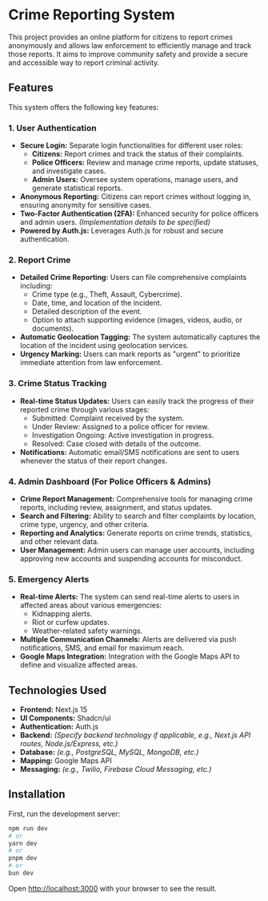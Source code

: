 # Crime Reporting System

This project provides an online platform for citizens to report crimes anonymously and allows law enforcement to efficiently manage and track those reports.  It aims to improve community safety and provide a secure and accessible way to report criminal activity.

## Features

This system offers the following key features:

### 1. User Authentication

* **Secure Login:**  Separate login functionalities for different user roles:
    * **Citizens:** Report crimes and track the status of their complaints.
    * **Police Officers:** Review and manage crime reports, update statuses, and investigate cases.
    * **Admin Users:** Oversee system operations, manage users, and generate statistical reports.
* **Anonymous Reporting:**  Citizens can report crimes without logging in, ensuring anonymity for sensitive cases.
* **Two-Factor Authentication (2FA):** Enhanced security for police officers and admin users.  *(Implementation details to be specified)*
* **Powered by Auth.js:** Leverages Auth.js for robust and secure authentication.

### 2. Report Crime

* **Detailed Crime Reporting:** Users can file comprehensive complaints including:
    * Crime type (e.g., Theft, Assault, Cybercrime).
    * Date, time, and location of the incident.
    * Detailed description of the event.
    * Option to attach supporting evidence (images, videos, audio, or documents).
* **Automatic Geolocation Tagging:**  The system automatically captures the location of the incident using geolocation services.
* **Urgency Marking:** Users can mark reports as "urgent" to prioritize immediate attention from law enforcement.

### 3. Crime Status Tracking

* **Real-time Status Updates:** Users can easily track the progress of their reported crime through various stages:
    * Submitted: Complaint received by the system.
    * Under Review: Assigned to a police officer for review.
    * Investigation Ongoing: Active investigation in progress.
    * Resolved: Case closed with details of the outcome.
* **Notifications:** Automatic email/SMS notifications are sent to users whenever the status of their report changes.

### 4. Admin Dashboard (For Police Officers & Admins)

* **Crime Report Management:** Comprehensive tools for managing crime reports, including review, assignment, and status updates.
* **Search and Filtering:**  Ability to search and filter complaints by location, crime type, urgency, and other criteria.
* **Reporting and Analytics:** Generate reports on crime trends, statistics, and other relevant data.
* **User Management:**  Admin users can manage user accounts, including approving new accounts and suspending accounts for misconduct.

### 5. Emergency Alerts

* **Real-time Alerts:** The system can send real-time alerts to users in affected areas about various emergencies:
    * Kidnapping alerts.
    * Riot or curfew updates.
    * Weather-related safety warnings.
* **Multiple Communication Channels:** Alerts are delivered via push notifications, SMS, and email for maximum reach.
* **Google Maps Integration:** Integration with the Google Maps API to define and visualize affected areas.


## Technologies Used

*   **Frontend:** Next.js 15
*   **UI Components:** Shadcn/ui
*   **Authentication:** Auth.js
*   **Backend:** *(Specify backend technology if applicable, e.g., Next.js API routes, Node.js/Express, etc.)*
*   **Database:** *(e.g., PostgreSQL, MySQL, MongoDB, etc.)*
*   **Mapping:** Google Maps API
*   **Messaging:** *(e.g., Twilio, Firebase Cloud Messaging, etc.)*

## Installation

First, run the development server:

```bash
npm run dev
# or
yarn dev
# or
pnpm dev
# or
bun dev
```

Open [http://localhost:3000](http://localhost:3000) with your browser to see the result.
